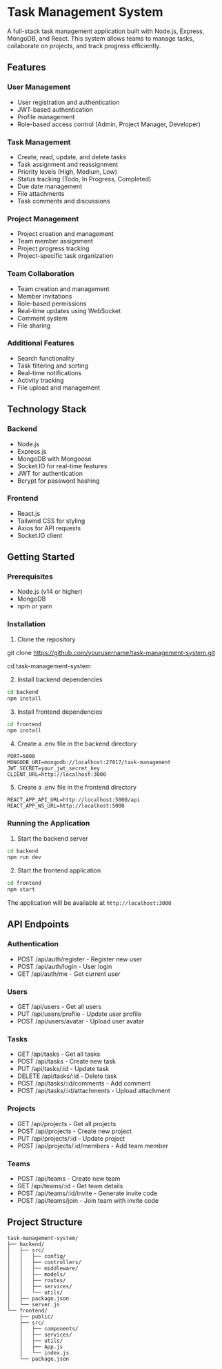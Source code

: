 # Task Management System

A full-stack task management application built with Node.js, Express, MongoDB, and React. This system allows teams to manage tasks, collaborate on projects, and track progress efficiently.

## Features

### User Management
- User registration and authentication
- JWT-based authentication
- Profile management
- Role-based access control (Admin, Project Manager, Developer)

### Task Management
- Create, read, update, and delete tasks
- Task assignment and reassignment
- Priority levels (High, Medium, Low)
- Status tracking (Todo, In Progress, Completed)
- Due date management
- File attachments
- Task comments and discussions

### Project Management
- Project creation and management
- Team member assignment
- Project progress tracking
- Project-specific task organization

### Team Collaboration
- Team creation and management
- Member invitations
- Role-based permissions
- Real-time updates using WebSocket
- Comment system
- File sharing

### Additional Features
- Search functionality
- Task filtering and sorting
- Real-time notifications
- Activity tracking
- File upload and management

## Technology Stack

### Backend
- Node.js
- Express.js
- MongoDB with Mongoose
- Socket.IO for real-time features
- JWT for authentication
- Bcrypt for password hashing

### Frontend
- React.js
- Tailwind CSS for styling
- Axios for API requests
- Socket.IO client

## Getting Started

### Prerequisites
- Node.js (v14 or higher)
- MongoDB
- npm or yarn

### Installation

1. Clone the repository

git clone https://github.com/yourusername/task-management-system.git

cd task-management-system

2. Install backend dependencies

```bash
cd backend
npm install
```

3. Install frontend dependencies

```bash
cd frontend
npm install
```

4. Create a .env file in the backend directory

```env
PORT=5000
MONGODB_URI=mongodb://localhost:27017/task-management
JWT_SECRET=your_jwt_secret_key
CLIENT_URL=http://localhost:3000
```

5. Create a .env file in the frontend directory

```env
REACT_APP_API_URL=http://localhost:5000/api
REACT_APP_WS_URL=http://localhost:5000
```

### Running the Application

1. Start the backend server

```bash
cd backend
npm run dev
```

2. Start the frontend application

```bash
cd frontend
npm start
```

The application will be available at `http://localhost:3000`

## API Endpoints

### Authentication
- POST /api/auth/register - Register new user
- POST /api/auth/login - User login
- GET /api/auth/me - Get current user

### Users
- GET /api/users - Get all users
- PUT /api/users/profile - Update user profile
- POST /api/users/avatar - Upload user avatar

### Tasks
- GET /api/tasks - Get all tasks
- POST /api/tasks - Create new task
- PUT /api/tasks/:id - Update task
- DELETE /api/tasks/:id - Delete task
- POST /api/tasks/:id/comments - Add comment
- POST /api/tasks/:id/attachments - Upload attachment

### Projects
- GET /api/projects - Get all projects
- POST /api/projects - Create new project
- PUT /api/projects/:id - Update project
- POST /api/projects/:id/members - Add team member

### Teams
- POST /api/teams - Create new team
- GET /api/teams/:id - Get team details
- POST /api/teams/:id/invite - Generate invite code
- POST /api/teams/join - Join team with invite code

## Project Structure

```
task-management-system/
├── backend/
│   ├── src/
│   │   ├── config/
│   │   ├── controllers/
│   │   ├── middleware/
│   │   ├── models/
│   │   ├── routes/
│   │   ├── services/
│   │   └── utils/
│   ├── package.json
│   └── server.js
└── frontend/
    ├── public/
    ├── src/
    │   ├── components/
    │   ├── services/
    │   ├── utils/
    │   ├── App.js
    │   └── index.js
    └── package.json
```



